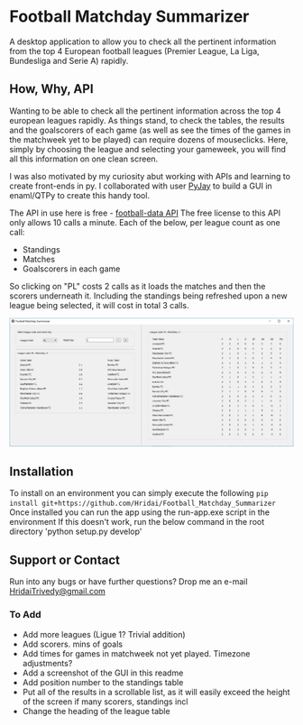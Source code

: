 # Football Matchday Summarizer
A desktop application to allow you to check all the pertinent information from the top 4 European football leagues (Premier League, La Liga, Bundesliga and Serie A) rapidly.

## How, Why, API
Wanting to be able to check all the pertinent information across the top 4 european leagues rapidly. As things stand, to check the tables, the results and the goalscorers of each game (as well as see the times of the games in the matchweek yet to be played) can require dozens of mouseclicks. Here, simply by choosing the league and selecting your gameweek, you will find all this information on one clean screen.

I was also motivated by my curiosity abut working with APIs and learning to create front-ends in py. I collaborated with user [PyJay](https://github.com/PyJay) to build a GUI in enaml/QTPy to create this handy tool.

The API in use here is free - [football-data API](https://www.football-data.org/)
The free license to this API only allows 10 calls a minute. Each of the below, per league count as one call:
-	Standings
-	Matches
-	Goalscorers in each game

So clicking on "PL" costs 2 calls as it loads the matches and then the scorers underneath it. Including the standings being refreshed upon a new league being selected, it will cost in total 3 calls.

[![Front End](guiscreenshot.jpg)](guiscreenshot.jpg)

## Installation
To install on an environment you can simply execute the following
`pip install git+https://github.com/Hridai/Football_Matchday_Summarizer`
Once installed you can run the app using the run-app.exe script in the environment
If this doesn't work, run the below command in the root directory
'python setup.py develop'

## Support or Contact
Run into any bugs or have further questions? Drop me an e-mail HridaiTrivedy@gmail.com

### To Add
- Add more leagues (Ligue 1? Trivial addition)
- Add scorers. mins of goals
- Add times for games in matchweek not yet played. Timezone adjustments?
- Add a screenshot of the GUI in this readme
- Add position number to the standings table
- Put all of the results in a scrollable list, as it will easily exceed the height of the screen if many scorers, standings incl
- Change the heading of the league table
